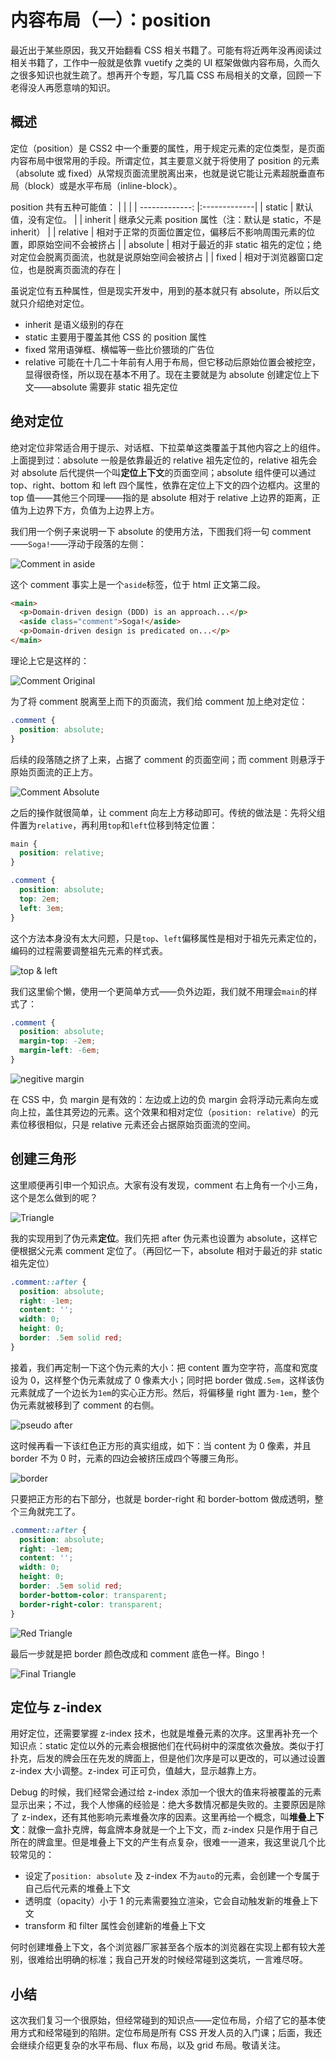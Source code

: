 # 内容布局（一）：position

最近出于某些原因，我又开始翻看 CSS 相关书籍了。可能有将近两年没再阅读过相关书籍了，工作中一般就是依靠 vuetify 之类的 UI 框架做做内容布局，久而久之很多知识也就生疏了。想再开个专题，写几篇 CSS 布局相关的文章，回顾一下老得没人再愿意啃的知识。

## 概述

定位（position）是 CSS2 中一个重要的属性，用于规定元素的定位类型，是页面内容布局中很常用的手段。所谓定位，其主要意义就于将使用了 position 的元素（absolute 或 fixed）从常规页面流里脱离出来，也就是说它能让元素超脱垂直布局（block）或是水平布局（inline-block）。

position 共有五种可能值：
|         |            |
| -------------: |:-------------|
| static | 默认值，没有定位。      |
| inherit | 继承父元素 position 属性（注：默认是 static，不是 inherit）      |
| relative | 相对于正常的页面位置定位，偏移后不影响周围元素的位置，即原始空间不会被挤占     |
| absolute      | 相对于最近的非 static 祖先的定位；绝对定位会脱离页面流，也就是说原始空间会被挤占 |
| fixed      | 相对于浏览器窗口定位，也是脱离页面流的存在    |

虽说定位有五种属性，但是现实开发中，用到的基本就只有 absolute，所以后文就只介绍绝对定位。

* inherit 是语义级别的存在
* static 主要用于覆盖其他 CSS 的 position 属性
* fixed 常用语弹框、横幅等一些比价猥琐的广告位
* relative 可能在十几二十年前有人用于布局，但它移动后原始位置会被挖空，显得很奇怪，所以现在基本不用了。现在主要就是为 absolute 创建定位上下文——absolute 需要非 static 祖先定位



## 绝对定位

绝对定位非常适合用于提示、对话框、下拉菜单这类覆盖于其他内容之上的组件。上面提到过：absolute 一般是依靠最近的 relative 祖先定位的，relative 祖先会对 absolute 后代提供一个叫**定位上下文**的页面空间；absolute 组件便可以通过 top、right、bottom 和 left 四个属性，依靠在定位上下文的四个边框内。这里的 top 值——其他三个同理——指的是 absolute 相对于 relative 上边界的距离，正值为上边界下方，负值为上边界上方。

我们用一个例子来说明一下 absolute 的使用方法，下图我们将一句 comment——`Soga!`——浮动于段落的左侧：

![Comment in aside][1]

这个 comment 事实上是一个`aside`标签，位于 html 正文第二段。

```html
<main>
  <p>Domain-driven design (DDD) is an approach...</p>
  <aside class="comment">Soga!</aside>
  <p>Domain-driven design is predicated on...</p>
</main>
```

理论上它是这样的：

![Comment Original][2]

为了将 comment 脱离至上而下的页面流，我们给 comment 加上绝对定位：

```CSS
.comment {
  position: absolute;
}
```

后续的段落随之挤了上来，占据了 comment 的页面空间；而 comment 则悬浮于原始页面流的正上方。

![Comment Absolute][3]

之后的操作就很简单，让 comment 向左上方移动即可。传统的做法是：先将父组件置为`relative`，再利用`top`和`left`位移到特定位置：

```CSS
main {
  position: relative;
}

.comment {
  position: absolute;
  top: 2em;
  left: 3em;
}
```

这个方法本身没有太大问题，只是`top`、`left`偏移属性是相对于祖先元素定位的，编码的过程需要调整祖先元素的样式表。

![top & left][4]

我们这里偷个懒，使用一个更简单方式——负外边距，我们就不用理会`main`的样式了：

```CSS
.comment {
  position: absolute;
  margin-top: -2em;
  margin-left: -6em;
}
```

![negitive margin][5]

在 CSS 中，负 margin 是有效的：左边或上边的负 margin 会将浮动元素向左或向上拉，盖住其旁边的元素。这个效果和相对定位（`position: relative`）的元素位移很相似，只是 relative 元素还会占据原始页面流的空间。

## 创建三角形

这里顺便再引申一个知识点。大家有没有发现，comment 右上角有一个小三角，这个是怎么做到的呢？

![Triangle][6]

我的实现用到了伪元素**定位**。我们先把 after 伪元素也设置为 absolute，这样它便根据父元素 comment 定位了。（再回忆一下，absolute 相对于最近的非 static 祖先定位）

```CSS
.comment::after {
  position: absolute;
  right: -1em;
  content: '';
  width: 0;
  height: 0;
  border: .5em solid red;
}
```

接着，我们再定制一下这个伪元素的大小：把 content 置为空字符，高度和宽度设为 0，这样整个伪元素就成了 0 像素大小；同时把 border 做成`.5em`，这样该伪元素就成了一个边长为`1em`的实心正方形。然后，将偏移量 right 置为`-1em`，整个伪元素就被移到了 comment 的右侧。

![pseudo after][7]

这时候再看一下该红色正方形的真实组成，如下：当 content 为 0 像素，并且 border 不为 0 时，元素的四边会被挤压成四个等腰三角形。

![border][8]

只要把正方形的右下部分，也就是 border-right 和 border-bottom 做成透明，整个三角就完工了。

```CSS
.comment::after {
  position: absolute;
  right: -1em;
  content: '';
  width: 0;
  height: 0;
  border: .5em solid red;
  border-bottom-color: transparent;
  border-right-color: transparent;
}
```

![Red Triangle][9]

最后一步就是把 border 颜色改成和 comment 底色一样。Bingo！

![Final Triangle][10]

## 定位与 z-index

用好定位，还需要掌握 z-index 技术，也就是堆叠元素的次序。这里再补充一个知识点：static 定位以外的元素会根据他们在代码树中的深度依次叠放。类似于打扑克，后发的牌会压在先发的牌面上，但是他们次序是可以更改的，可以通过设置 z-index 大小调整。z-index 可正可负，值越大，显示越靠上方。

Debug 的时候，我们经常会通过给 z-index 添加一个很大的值来将被覆盖的元素显示出来；不过，我个人惨痛的经验是：绝大多数情况都是失败的。主要原因是除了 z-index，还有其他影响元素堆叠次序的因素。这里再给一个概念，叫**堆叠上下文**：就像一盒扑克牌，每盒牌本身就是一个上下文，而 z-index 只是作用于自己所在的牌盒里。但是堆叠上下文的产生有点复杂，很难一一道来，我这里说几个比较常见的：

* 设定了`position: absolute` 及 z-index 不为`auto`的元素，会创建一个专属于自己后代元素的堆叠上下文
* 透明度（opacity）小于 1 的元素需要独立渲染，它会自动触发新的堆叠上下文
* transform 和 filter 属性会创建新的堆叠上下文

何时创建堆叠上下文，各个浏览器厂家甚至各个版本的浏览器在实现上都有较大差别，很难给出明确的标准；我自己开发的时候经常碰到这类坑，一言难尽呀。

## 小结

这次我们复习一个很原始，但经常碰到的知识点——定位布局，介绍了它的基本使用方式和经常碰到的陷阱。定位布局是所有 CSS 开发人员的入门课；后面，我还会继续介绍更复杂的水平布局、flux 布局，以及 grid 布局。敬请关注。


[1]: ./img/comment-aside.png
[2]: ./img/comment-main.png
[3]: ./img/comment-absolute.png
[4]: ./img/comment-top-left.png
[5]: ./img/comment-negitive-margin.png
[6]: ./img/triangle.png
[7]: ./img/after.png
[8]: ./img/border.png
[9]: ./img/red-triangle.png
[10]: ./img/final-triangle.png













